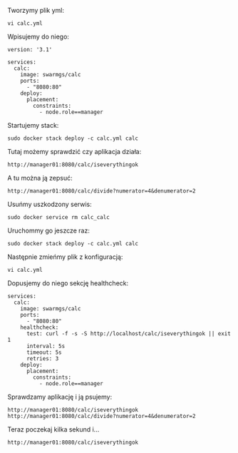 Tworzymy plik yml:
```
vi calc.yml
```
Wpisujemy do niego:
```
version: '3.1'

services:
  calc:
    image: swarmgs/calc
    ports:
      - "8080:80"
    deploy:
      placement:
        constraints:
          - node.role==manager
```
Startujemy stack:
```
sudo docker stack deploy -c calc.yml calc
```
Tutaj możemy sprawdzić czy aplikacja działa:
```
http://manager01:8080/calc/iseverythingok
```
A tu można ją zepsuć:
```
http://manager01:8080/calc/divide?numerator=4&denumerator=2
```
Usuńmy uszkodzony serwis:
```
sudo docker service rm calc_calc
```
Uruchommy go jeszcze raz:
```
sudo docker stack deploy -c calc.yml calc
```
Następnie zmieńmy plik z konfiguracją:
```
vi calc.yml
```
Dopusjemy do niego sekcję healthcheck:
```
services:
  calc:
    image: swarmgs/calc
    ports:
      - "8080:80"
    healthcheck:
      test: curl -f -s -S http://localhost/calc/iseverythingok || exit 1
      interval: 5s
      timeout: 5s
      retries: 3
    deploy:
      placement:
        constraints:
          - node.role==manager
```
Sprawdzamy aplikację i ją psujemy:
```
http://manager01:8080/calc/iseverythingok
http://manager01:8080/calc/divide?numerator=4&denumerator=2
```
Teraz poczekaj kilka sekund i...
```
http://manager01:8080/calc/iseverythingok
```
